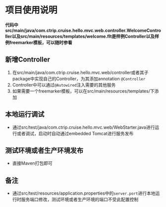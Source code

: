 # 项目使用说明

**代码中src/main/java/com.ctrip.cruise.hello.mvc.web.controller.WelcomeController以及src/main/resources/templates/welcome.flt是样例Controller以及样例freemarker模板，可以随时参看**

## 新增Controller
1. 在src/main/java/com.ctrip.cruise.hello.mvc.web/controller或者其子package中实现自己的Controller，为其添加annotation `@Controller`
2. Controller中可以通过`@Autowired`注入需要的其他服务
3. 如果需要一个freemarker模板，可以在src/main/resources/templates/下添加


## 本地运行调试
- 通过src/test/java/com.ctrip.cruise.hello.mvc.web/WebStarter.java进行运行或者调试，启动时自动通过embedded Tomcat进行服务发布

## 测试环境或者生产环境发布
- 直接Maven打包即可

## 备注
- 通过src/test/resources/application.properties中的`server.port`进行本地运行时服务端口修改，测试环境或者生产环境的端口不受此配置控制
